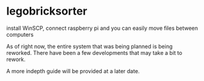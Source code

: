 # legobricksorter
install WinSCP,
connect raspberry pi and you can easily move files between computers

As of right now, the entire system that was being planned is being reworked. There have been a few developments that may take a bit to rework. 

A more indepth guide will be provided at a later date.
